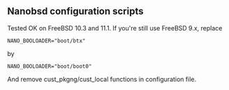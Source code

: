##  Nanobsd configuration scripts

Tested OK on FreeBSD 10.3 and 11.1. If you're still use FreeBSD 9.x, replace 
```
NANO_BOOLOADER="boot/btx"
```
by
```
NANO_BOOLOADER="boot/boot0"
```
And remove cust_pkgng/cust_local functions in configuration file.
